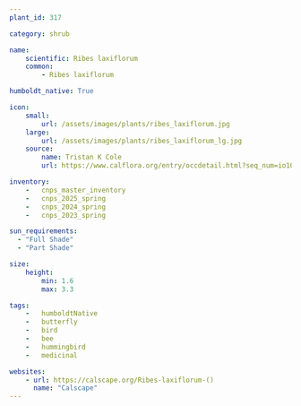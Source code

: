 ```yaml
---
plant_id: 317

category: shrub

name: 
    scientific: Ribes laxiflorum 
    common: 
        - Ribes laxiflorum

humboldt_native: True

icon: 
    small: 
        url: /assets/images/plants/ribes_laxiflorum.jpg
    large: 
        url: /assets/images/plants/ribes_laxiflorum_lg.jpg
    source: 
        name: Tristan K Cole 
        url: https://www.calflora.org/entry/occdetail.html?seq_num=io10003

inventory: 
    -   cnps_master_inventory
    -   cnps_2025_spring
    -   cnps_2024_spring
    -   cnps_2023_spring

sun_requirements:
  - "Full Shade"
  - "Part Shade"

size:
    height: 
        min: 1.6
        max: 3.3

tags:  
    -   humboldtNative
    -   butterfly
    -   bird
    -   bee
    -   hummingbird
    -   medicinal

websites: 
    - url: https://calscape.org/Ribes-laxiflorum-() 
      name: "Calscape"
---
```


